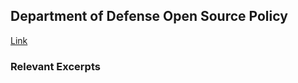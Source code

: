 ## Department of Defense Open Source Policy

[Link](http://dodcio.defense.gov/OpenSourceSoftwareFAQ.aspx)

### Relevant Excerpts
